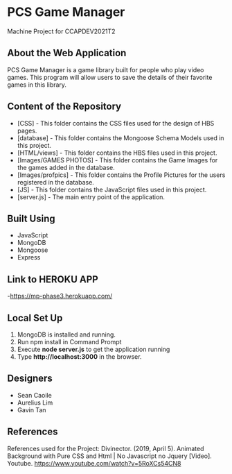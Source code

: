 # PCS Game Manager

Machine Project for CCAPDEV2021T2

## About the Web Application

PCS Game Manager is a game library built for people who play video games. This program will allow users to save the details of their favorite games in this library.


## Content of the Repository
- [CSS] - This folder contains the CSS files used for the design of HBS pages.
- [database] - This folder contains the Mongoose Schema Models used in this project.
- [HTML/views] - This folder contains the HBS files used in this project.
- [Images/GAMES PHOTOS] - This folder contains the Game Images for the games added in the database.
- [Images/profpics] - This folder contains the Profile Pictures for the users registered in the database.
- [JS] - This folder contains the JavaScript files used in this project.
- [server.js] - The main entry point of the application.

## Built Using
- JavaScript
- MongoDB
- Mongoose
- Express

## Link to HEROKU APP
-https://mp-phase3.herokuapp.com/

## Local Set Up
1. MongoDB is installed and running.
2. Run npm install in Command Prompt
3. Execute **node server.js** to get the application running
4. Type **http://localhost:3000** in the browser.

## Designers
- Sean Caoile
- Aurelius Lim
- Gavin Tan

## References
References used for the Project:
    Divinector. (2019, April 5). Animated Background with Pure CSS and Html | No Javascript no Jquery [Video]. Youtube. https://www.youtube.com/watch?v=5RoXCs54CN8
